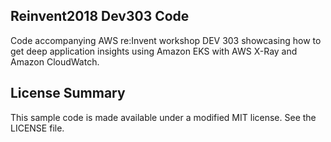 ## Reinvent2018 Dev303 Code

Code accompanying AWS re:Invent workshop DEV 303 showcasing how to get deep application insights using Amazon EKS with AWS X-Ray and Amazon CloudWatch.

## License Summary

This sample code is made available under a modified MIT license. See the LICENSE file.
